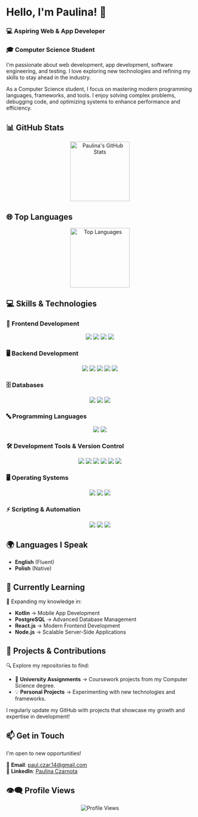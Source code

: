 # **Hello, I'm Paulina!** 👋  

### 💻 Aspiring Web & App Developer 

### 🎓 Computer Science Student  

I'm passionate about web development, app development, software engineering, and testing. I love exploring new technologies and refining my skills to stay ahead in the industry.  

As a Computer Science student, I focus on mastering modern programming languages, frameworks, and tools. I enjoy solving complex problems, debugging code, and optimizing systems to enhance performance and efficiency.  

## 📊 GitHub Stats  

<p align="center">
  <a href="https://github.com/PaulinaCzarnota">
    <img src="https://github-readme-stats.vercel.app/api?username=PaulinaCzarnota&show_icons=true&theme=radical&count_private=true" alt="Paulina's GitHub Stats" height="160"/>
  </a>
</p>

## 🌐 Top Languages  

<p align="center">
  <a href="https://github.com/PaulinaCzarnota">
    <img src="https://github-readme-stats.vercel.app/api/top-langs/?username=PaulinaCzarnota&layout=compact&theme=radical&langs_count=8&cache_seconds=1800" alt="Top Languages" height="160"/>
  </a>
</p>

## 💻 Skills & Technologies  

### 🎨 Frontend Development  
<p align="center">
  <img src="https://img.shields.io/badge/HTML5-E34F26?style=flat&logo=html5&logoColor=white"/>
  <img src="https://img.shields.io/badge/CSS3-1572B6?style=flat&logo=css3&logoColor=white"/>
  <img src="https://img.shields.io/badge/JavaScript-F7DF1E?style=flat&logo=javascript&logoColor=black"/>
  <img src="https://img.shields.io/badge/React.js-61DAFB?style=flat&logo=react&logoColor=black"/>
</p>

### 🖥 Backend Development  
<p align="center">
  <img src="https://img.shields.io/badge/Node.js-339933?style=flat&logo=nodedotjs&logoColor=white"/>
  <img src="https://img.shields.io/badge/PHP-777BB4?style=flat&logo=php&logoColor=white"/>
  <img src="https://img.shields.io/badge/Python-3776AB?style=flat&logo=python&logoColor=white"/>
  <img src="https://img.shields.io/badge/Java-007396?style=flat&logo=openjdk&logoColor=white"/>
  <img src="https://img.shields.io/badge/Kotlin-0095D5?style=flat&logo=kotlin&logoColor=white"/>
</p>

### 🗄 Databases  
<p align="center">
  <img src="https://img.shields.io/badge/MySQL-005E9C?style=flat&logo=mysql&logoColor=white"/>
  <img src="https://img.shields.io/badge/PostgreSQL-4169E1?style=flat&logo=postgresql&logoColor=white"/>
  <img src="https://img.shields.io/badge/MongoDB-47A248?style=flat&logo=mongodb&logoColor=white"/>
</p>

### 🔤 Programming Languages  
<p align="center">
  <img src="https://img.shields.io/badge/C-00599C?style=flat&logo=c&logoColor=white"/>
  <img src="https://img.shields.io/badge/SQL-4479A1?style=flat&logo=postgresql&logoColor=white"/>
</p>

### 🛠 Development Tools & Version Control  
<p align="center">
  <img src="https://img.shields.io/badge/Git-F05032?style=flat&logo=git&logoColor=white"/>
  <img src="https://img.shields.io/badge/GitHub-181717?style=flat&logo=github&logoColor=white"/>
  <img src="https://img.shields.io/badge/VS%20Code-007ACC?style=flat&logo=visual-studio-code&logoColor=white"/>
  <img src="https://img.shields.io/badge/Android%20Studio-3DDC84?style=flat&logo=android-studio&logoColor=white"/>
  <img src="https://img.shields.io/badge/XAMPP-FC7D5B?style=flat&logo=xampp&logoColor=white"/>
  <img src="https://img.shields.io/badge/Oracle%20VirtualBox-183A61?style=flat&logo=virtualbox&logoColor=white"/>
</p>

### 🖥 Operating Systems  
<p align="center">
  <img src="https://img.shields.io/badge/Windows-0078D6?style=flat&logo=windows&logoColor=white"/>
  <img src="https://img.shields.io/badge/Linux-FCC624?style=flat&logo=linux&logoColor=black"/>
  <img src="https://img.shields.io/badge/Ubuntu-E95420?style=flat&logo=ubuntu&logoColor=white"/>
</p>

### ⚡ Scripting & Automation  
<p align="center">
  <img src="https://img.shields.io/badge/Bash-4EAA25?style=flat&logo=gnubash&logoColor=white"/>
  <img src="https://img.shields.io/badge/PowerShell-5391FE?style=flat&logo=powershell&logoColor=white"/>
  <img src="https://img.shields.io/badge/CMD-000000?style=flat&logo=windows-terminal&logoColor=white"/>
</p>

## 🌍 Languages I Speak  

- **English** (Fluent)  
- **Polish** (Native)  

## 🌱 Currently Learning  

🚀 Expanding my knowledge in:  
- **Kotlin** → Mobile App Development  
- **PostgreSQL** → Advanced Database Management    
- **React.js** → Modern Frontend Development  
- **Node.js** → Scalable Server-Side Applications  

## 📂 Projects & Contributions  

🔍 Explore my repositories to find:  
- 🏫 **University Assignments** → Coursework projects from my Computer Science degree.  
- 💡 **Personal Projects** → Experimenting with new technologies and frameworks.  

I regularly update my GitHub with projects that showcase my growth and expertise in development!  

## 📫 Get in Touch  

I'm open to new opportunities!  

📧 **Email**: [paul.czar.14@gmail.com](mailto:paul.czar.14@gmail.com)  
🔗 **LinkedIn**: [Paulina Czarnota](https://www.linkedin.com/in/paulina-czarnota-computer-science/)  

## 👁️‍🗨️ Profile Views  

<p align="center">
  <img src="https://komarev.com/ghpvc/?username=PaulinaCzarnota&color=blueviolet&style=flat-square" alt="Profile Views"/>
</p>